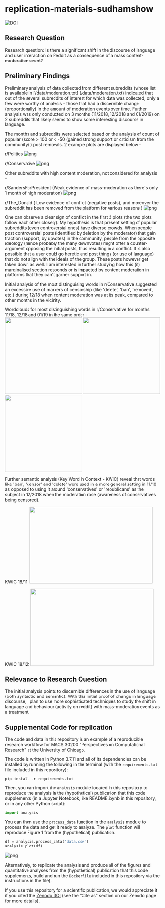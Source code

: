 # replication-materials-sudhamshow
[![DOI](https://zenodo.org/badge/DOI/10.5281/zenodo.6429151.svg)](https://doi.org/10.5281/zenodo.6429151)

## Research Question
Research question: Is there a significant shift in the discourse of language and user interaction on Reddit as a consequence of a mass content-moderation event?

## Preliminary Findings
Preliminary analysis of data collected from different subreddits (whose list is available in [/data/moderation.txt]
(/data/moderation.txt) indicated that out of the several subreddits of interest for which data was collected, only a 
few were worthy of analysis - those that had a discernible change (proportionally) in the amount of moderation 
events over time. 
Further analysis was only conducted on 3 months (11/2018, 12/2018 and 01/2019) on 2 subreddits that likely seems to 
show some interesting discourse in language.

The months and subreddits were selected based on the analysis of count of popular (score > 100 or < -50 (gained strong 
support or 
crticism from the community) ) post removals. 2 example plots are displayed below -

r/Politics
![png](findings/Politics.png)

r/Conservative
![png](findings/Conservative.png)

Other subreddits with high content moderation, not considered for analysis -

r/SandersForPresident (Weak evidence of mass-moderation as there's only 1 month of high moderation)
![png](findings/Sanders4Pres.png)

r/The_Donald ( Low evidence of conflict (negative posts), and moreover the subreddit has been removed from the 
platform for various reasons )
![png](findings/The_Donald.png)

One can observe a clear sign of conflict in the first 2 plots (the two plots follow each other closely). My 
hypothesis is that present setting of 
popular subreddits 
(even controversial ones) have diverse crowds. When people post controversial posts (identified by deletion by 
the moderator) that gain traction (support, by upvotes) in the community, people from the opposite ideology (hence 
probably the many downvotes) might offer a counter-argument opposing the initial posts, thus resulting in a conflict.
It is also possible that a user could go heretic and post things (or use of language) that do not align with the 
ideals of the group. These posts however get taken down as well. I am interested in further studying how this
(if) marginalised section responds or is impacted by content moderation in platforms that they can't garner support in.

Initial analysis of the most distinguising words in r/Conservative suggested an excessive use of markers of 
censorship (like 'delete', 'ban', 'removed', etc.) during 12/18 when content moderation was at its peak, compared to 
other months in the vicinity.

Wordclouds for most distinguishing words in r/Conservative for months 11/18, 12/18 and 01/19 in the same order -
<img src="findings/Consv1.png" width="250" height="250"> <img src="findings/Consv2.png" width="250" height="250"> 
<img src="findings/Consv3.png" width="250" height="250">


Further semantic analysis (Key Word in Context - KWIC) reveal that words like 'ban', 'censor' and 'delete' were used 
in a more general setting in 11/18 as opposed to using it around 'conservatives' or 'republicans' as the subject in 
12/2018 when the moderation rose (awareness of conservatives being censored).

KWIC 18/11:
<img src="findings/1811_consv_kwic.png" width="400" height="250">

KWIC 18/12:
<img src="findings/1812_consv_kwic.png" width="400" height="250">

## Relevance to Research Question
The initial analysis points to discernible differences in the use of language (both syntactic and semantic). With 
this initial proof of change in language discourse, I plan to use more sophisticated techniques to study the shift 
in language and behaviour (activity on reddit) with mass-moderation events as a treatment.

## Supplemental Code for replication

The code and data in this repository is an example of a reproducible research workflow for MACS 30200 "Perspectives on Computational Research" at the University of Chicago.

The code is written in Python 3.7.11 and all of its dependencies can be installed by running the following in the 
terminal (with the `requirements.txt` file included in this repository):

```
pip install -r requirements.txt
```

Then, you can import the `analysis` module located in this repository to reproduce the analysis in the (hypothetical) publication that this code supplements (in a Jupyter Notebook, like README.ipynb in this repository, or in any other Python script):


```python
import analysis
```

You can then use the `process_data` function in the `analysis` module to process the data and get it ready to analyze. The `plot` function will reproduce Figure 1 from the (hypothetical) publication.


```python
df = analysis.process_data('data.csv')
analysis.plot(df)
```



![png](README_files/output_3_0.png)



Alternatively, to replicate the analysis and produce all of the figures and quantitative analyses from the (hypothetical) publication that this code supplements, build and run the `Dockerfile` included in this repository via the instructions in the file).

If you use this repository for a scientific publication, we would appreciate it if you cited the [Zenodo DOI](https://doi.org/10.5281/zenodo.6429151) (see the "Cite as" section on our Zenodo page for more details).
